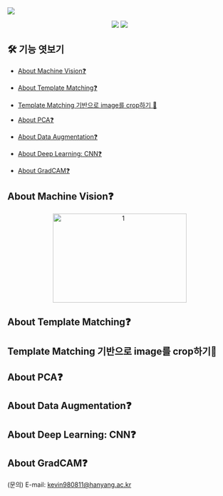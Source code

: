 <img src="https://capsule-render.vercel.app/api?type=rounded&color=A3DCBE&height=200&section=header&text=Guideline%20for%20beginner&fontSize=70" />

<p align="center">
<img src="https://img.shields.io/badge/python-%233776AB.svg?&style=for-the-badge&logo=python&logoColor=white" />
<img src="https://img.shields.io/badge/pytorch-%23EE4C2C.svg?&style=for-the-badge&logo=pytorch&logoColor=white" />
</p>


## 🛠 기능 엿보기
  - [About Machine Vision❓ ](#about-Machine-Vision)
  - [About Template Matching❓ ](#about-Template-Matching)
  - [Template Matching 기반으로 image를 crop하기 🎯 ](#template-matching-기반으로-image를-crop하기)
  
  - [About PCA❓ ](#about-PCA)
  - [About Data Augmentation❓ ](#About-Data-Augmentation)
  - [About Deep Learning: CNN❓ ](#About-Deep-Learning:-CNN)
  - [About GradCAM❓ ](#About-GradCAM)



## About Machine Vision❓
<p align="center">
<img src="[https://github.com/user-attachments/assets/5b15b033-2f55-4bb9-97fa-3d2c570d7495](https://github.com/user-attachments/assets/af0011c4-2f76-4248-8fea-e18f565d2c83)" width="300" height="200" alt="1">
</p>

## About Template Matching❓ 
## Template Matching 기반으로 image를 crop하기🎯 

## About PCA❓ 
## About Data Augmentation❓ 
## About Deep Learning: CNN❓ 
## About GradCAM❓ 


(문의) E-mail: kevin980811@hanyang.ac.kr
